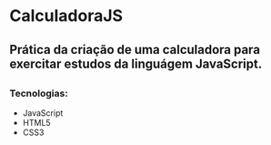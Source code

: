 # CalculadoraJS

<h2>Prática da criação de uma calculadora para exercitar estudos da linguágem JavaScript.<h2/>

<h3>Tecnologias:</h3>
<ul>
  <li>JavaScript</li>
  <li>HTML5</li>
  <li>CSS3</li>
</ul>
